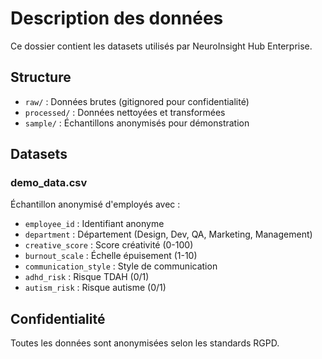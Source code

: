 # Description des données

Ce dossier contient les datasets utilisés par NeuroInsight Hub Enterprise.

## Structure

- `raw/` : Données brutes (gitignored pour confidentialité)
- `processed/` : Données nettoyées et transformées
- `sample/` : Échantillons anonymisés pour démonstration

## Datasets

### demo_data.csv
Échantillon anonymisé d'employés avec :
- `employee_id` : Identifiant anonyme
- `department` : Département (Design, Dev, QA, Marketing, Management)
- `creative_score` : Score créativité (0-100)
- `burnout_scale` : Échelle épuisement (1-10)
- `communication_style` : Style de communication
- `adhd_risk` : Risque TDAH (0/1)
- `autism_risk` : Risque autisme (0/1)

## Confidentialité

Toutes les données sont anonymisées selon les standards RGPD.
